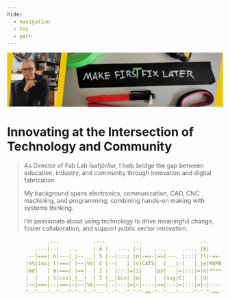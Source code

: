 ```yaml
---
hide:
  - navigation
  - toc
  - path
---
```


![cover baner](assets/tbbg.jpg)



# Innovating at the Intersection of Technology and Community

> As Director of Fab Lab Ísafjörður, I help bridge the gap between education, industry, and community through innovation and digital fabrication.
>
> My background spans electronics, communication, CAD, CNC machining, and programming, combining hands-on making with systems thinking.
>
> I’m passionate about using technology to drive meaningful change, foster collaboration, and support public sector innovation.

```yaml 
             .--.           .---.        .-.                   .-.                       .--.---.         
         .---|--|   .-.     | A |  .---. |~|    .--.     .---. |b|    .--.           .---|--|***|   .-.-.  .---.
      .--|===| h|---|_|--.__| S |--|:::| |n|-==-|==|---. |:::| |l|-==-|==|---.    .--|===|**|===|---|s|*|--|:::|
      |%%|ino| t|===| |~~|%%| C |--|   |_|v|CATS|  |___|-|   |_|e|MEME|  |___|-.|-|%%|txt|--|~m~|===|u|*|~~|   |
      |md|   | m|===| |==|  | I |  |:::|=|i|    |py|---|=|:::|=|n|****|nc|---|=||=|md|   |  | i |===|d| |==|:::|
      |  |   | l|css|_|__|  | I |__|bin| |m|    |  |svg|C|   | |d|    |  |hex| || |  |   |  | n |git|o| |__|zsh|
      |~~|===|--|===|~|~~|%%|~~~|--|:::|=|~|----|==|---|=|:::|=|~|----|==|---|=||=|~~|===|--|~t~|===|~|~|~~|:::|
      ^--^---'--^---^-^--^--^---'--^---^-^-^-==-^--^---^-'---^-^-^-==-^--^---^-'^-^--^---'--^---'---^-^-^--^---^
```
<!--inspired by hjw--> 




